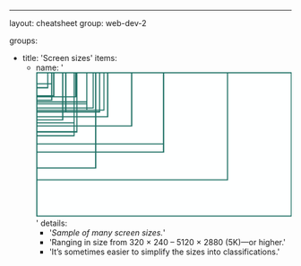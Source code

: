 ---
layout: cheatsheet
group: web-dev-2

groups:
  - title: 'Screen sizes'
    items:
      - name: '![](screen-sizes.png)'
        details:
          - '*Sample of many screen sizes.*'
          - 'Ranging in size from 320 × 240 – 5120 × 2880 (5K)—or higher.'
          - 'It’s sometimes easier to simplify the sizes into classifications.'
